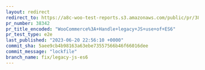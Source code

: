 ```yaml
---
layout: redirect
redirect_to: https://a8c-woo-test-reports.s3.amazonaws.com/public/pr/38342/e2e/index.html
pr_number: 38342
pr_title_encoded: "WooCommerce%3A+Handle+legacy+JS+use+of+ES6"
pr_test_type: e2e
last_published: "2023-06-20 22:56:10 +0000"
commit_sha: 5aee9cb4b98163a63ebe73557566b46f66016dee
commit_message: "lockfile"
branch_name: fix/legacy-js-es6
---
```

